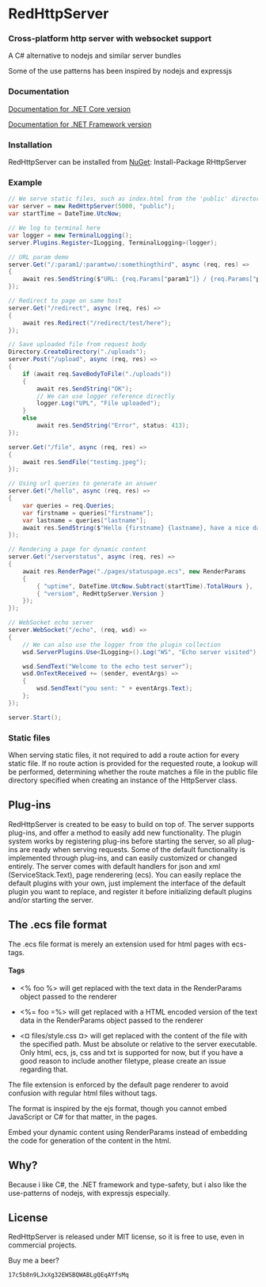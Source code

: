 # RedHttpServer
### Cross-platform http server with websocket support


A C# alternative to nodejs and similar server bundles

Some of the use patterns has been inspired by nodejs and expressjs

### Documentation
[Documentation for .NET Core version](https://rosenbjerg.dk/rhscore/docs/)

[Documentation for .NET Framework version](https://rosenbjerg.dk/rhs/docs/)

### Installation
RedHttpServer can be installed from [NuGet](https://www.nuget.org/packages/RHttpServer/): Install-Package RHttpServer

### Example
```csharp
// We serve static files, such as index.html from the 'public' directory
var server = new RedHttpServer(5000, "public");
var startTime = DateTime.UtcNow;

// We log to terminal here
var logger = new TerminalLogging();
server.Plugins.Register<ILogging, TerminalLogging>(logger);

// URL param demo
server.Get("/:param1/:paramtwo/:somethingthird", async (req, res) =>
{
    await res.SendString($"URL: {req.Params["param1"]} / {req.Params["paramtwo"]} / {req.Params["somethingthird"]}");
});

// Redirect to page on same host
server.Get("/redirect", async (req, res) =>
{
    await res.Redirect("/redirect/test/here");
});

// Save uploaded file from request body 
Directory.CreateDirectory("./uploads");
server.Post("/upload", async (req, res) =>
{
    if (await req.SaveBodyToFile("./uploads"))
    {
        await res.SendString("OK");
        // We can use logger reference directly
        logger.Log("UPL", "File uploaded");
    }
    else
        await res.SendString("Error", status: 413);
});

server.Get("/file", async (req, res) =>
{
    await res.SendFile("testimg.jpeg");
});

// Using url queries to generate an answer
server.Get("/hello", async (req, res) =>
{
    var queries = req.Queries;
    var firstname = queries["firstname"];
    var lastname = queries["lastname"];
    await res.SendString($"Hello {firstname} {lastname}, have a nice day");
});

// Rendering a page for dynamic content
server.Get("/serverstatus", async (req, res) =>
{
    await res.RenderPage("./pages/statuspage.ecs", new RenderParams
    {
        { "uptime", DateTime.UtcNow.Subtract(startTime).TotalHours },
        { "versiom", RedHttpServer.Version }
    });
});

// WebSocket echo server
server.WebSocket("/echo", (req, wsd) =>
{
    // We can also use the logger from the plugin collection 
    wsd.ServerPlugins.Use<ILogging>().Log("WS", "Echo server visited");

    wsd.SendText("Welcome to the echo test server");
    wsd.OnTextReceived += (sender, eventArgs) =>
    {
        wsd.SendText("you sent: " + eventArgs.Text);
    };
});

server.Start();
```
### Static files
When serving static files, it not required to add a route action for every static file.
If no route action is provided for the requested route, a lookup will be performed, determining whether the route matches a file in the public file directory specified when creating an instance of the HttpServer class.

## Plug-ins
RedHttpServer is created to be easy to build on top of. 
The server supports plug-ins, and offer a method to easily add new functionality.
The plugin system works by registering plug-ins before starting the server, so all plug-ins are ready when serving requests.
Some of the default functionality is implemented through plug-ins, and can easily customized or changed entirely.
The server comes with default handlers for json and xml (ServiceStack.Text), page renderering (ecs).
You can easily replace the default plugins with your own, just implement the interface of the default plugin you want to replace, and 
register it before initializing default plugins and/or starting the server.

## The .ecs file format
The .ecs file format is merely an extension used for html pages with ecs-tags.

#### Tags
- <% foo %> will get replaced with the text data in the RenderParams object passed to the renderer

- <%= foo =%> will get replaced with a HTML encoded version of the text data in the RenderParams object passed to the renderer

- <¤ files/style.css ¤> will get replaced with the content of the file with the specified path. Must be absolute or relative to the server executable. Only html, ecs, js, css and txt is supported for now, but if you have a good reason to include another filetype, please create an issue regarding that.


The file extension is enforced by the default page renderer to avoid confusion with regular html files without tags.

The format is inspired by the ejs format, though you cannot embed JavaScript or C# for that matter, in the pages.


Embed your dynamic content using RenderParams instead of embedding the code for generation of the content in the html.

## Why?
Because i like C#, the .NET framework and type-safety, but i also like the use-patterns of nodejs, with expressjs especially.

## License
RedHttpServer is released under MIT license, so it is free to use, even in commercial projects.

Buy me a beer? 
```
17c5b8n9LJxXg32EWSBQWABLgQEqAYfsMq
```

